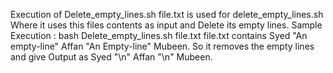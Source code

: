 Execution of Delete_empty_lines.sh
file.txt is used for delete_empty_lines.sh 
Where it uses this files contents as input and Delete its empty lines.
Sample Execution : bash Delete_empty_lines.sh file.txt
file.txt contains Syed "An empty-line" Affan "An Empty-line" Mubeen.
So it removes the empty lines and give Output as Syed "\n" Affan "\n" Mubeen.
